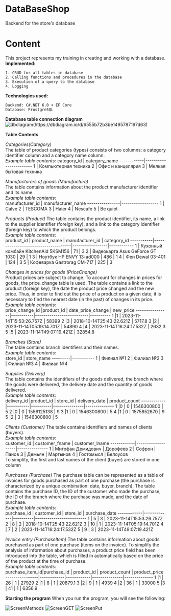 # DataBaseShop
Backend for the store's database
# Content
This project represents my training in creating and working with a database.  
__Implemented:__
```
1. CRUD for all tables in database
2. Calling functions and procedures in the database
3. Execution of a query to the database
4. Logging
```
__Technologies used:__
```
Backend: C#.NET 6.0 + EF Core
Database: ProstgreSQL
```
__Database table connection diagram__  
![dbdiagram(https://dbdiagram.io/d/6555b72b3be1495787197d63)](https://github.com/SonThompson/Database-Shop/blob/main/Images/ScreenSchemeBD.png)  
  
__Table Contents__

_Categories(Category)_  
The table of product categories (types) consists of two columns: a category identifier column and a category name column.  
_Example table contents:_
category_id | category_name
------------|-----------------------
1           | Компьютерная техника
2           | Офис и канцелярия
3           | Мелкая бытовая техника  

_Manufacturers of goods (Manufacture)_  
The table contains information about the product manufacturer identifier and its name.  
_Example table contents:_  
manufacturer_id | manufacturer_name
----------------|------------------
1               | Calve
2               | TESCOMA
3               | Haier
4               | Nescafe
5               | Be quiet

_Products (Product)_
The table contains the product identifier, its name, a link to the supplier identifier (foreign key), and a link to the category identifier (foreign key) to which the product belongs.  
_Example table contents:_  
product_id | product_name                        | manufacturer_id | category_id
-----------|-------------------------------------|-----------------|------------
1          | Кухонный комбайн KitchenAid 5KSM156 | 71              | 3
2          | Видеокарта Asus GeForce GT 1030     | 29              | 1
3          | Ноутбук HP ENVY 13-ad000            | 486             | 1
4          | Фен Dewal 03-401                    | 124             | 3
5          | Кофеварка Gastrorag CM-717          | 225             | 3

_Changes in prices for goods (PriceChange)_  
Product prices are subject to change. To account for changes in prices for goods, the price_change table is used.
The table contains a link to the product (foreign key), the date the product price changed and the new price. Thus, in order to find 
out the price of a product on a given date, it is necessary to find the nearest date (in the past) of changes in its price.  
_Example table contents:_  
price_change_id |product_id | date_price_change | new_price
----------------|-----------|--------------------------|----------
1               |1          | 2023-11-14T15:53:26.757Z | 58399
2               |3          | 2018-10-14T25:43:22.621Z | 5717.8
3               |2          | 2023-11-14T05:19:14.701Z | 54890
4               |4          | 2023-11-14T16:24:17.532Z | 2632.3
5               |5          | 2023-11-14T49:07:19.421Z | 32854.8

_Branches (Store)_  
The table contains branch identifiers and their names.  
_Example table contents:_  
store_id | store_name
---------|-----------
1        | Филиал №1
2        | Филиал №2
3        | Филиал №3
4        | Филиал №4
  
_Supplies (Delivery)_  
The table contains the identifiers of the goods delivered, the branch where the goods were delivered, the delivery date and the quantity of goods delivered.  
_Example table contents:_  
delivery_id |product_id | store_id | delivery_date | product_count
------------|-----------|----------|---------------|--------------
1           |0          | 0        | 1546300800    | 5
2           |0          | 0        | 1556125138    | 9
3           |1          | 0        | 1546300800    | 5
4           |1          | 0        | 1575852670    | 9
5           |2          | 3        | 1546300800    | 5

_Clients (Customer)_
The table contains identifiers and names of clients (buyers).  
_Example table contents:_  
customer_id | customer_fname    | customer_lname
------------|-------------------|---------------
1           | Митофан Демидович | Дорофеев
2           | Софрон            | Панов
3           | Демьян            | Мартынов
4           | Гостомысл         | Белоусов  
To simplify, the first and last names of the client (buyer) are stored in one column  

_Purchases (Purchase)_
The purchase table can be represented as a table of invoices for goods purchased as part of one purchase (the purchase is characterized by a unique combination: date, buyer, branch).
The table contains the purchase ID, the ID of the customer who made the purchase, the ID of the branch where the purchase was made, and the date of purchase.  
_Example table contents:_  
purchase_id | customer_id | store_id | purchase_date
------------|-------------|----------|-------------------------
1           | 5           | 3        | 2023-11-14T15:53:26.757Z
2           | 8           | 2        | 2018-10-14T25:43:22.621Z
3           | 10          | 1        | 2023-11-14T05:19:14.701Z
4           | 7           | 2        | 2023-11-14T16:24:17.532Z
5           | 9           | 3        | 2023-11-14T49:07:19.421Z

_Invoice entry (PurchaseItem)_
The table contains information about goods purchased as part of one purchase (items on the invoice). To simplify the analysis of information about purchases,
a product price field has been introduced into the table, which is filled in automatically based on the price of the product at the time of purchase.  
_Example table contents:_  
purchase_item_id|purchase_id | product_id | product_count | product_price
----------------|------------|------------|---------------|--------------
1               |1           | 26         | 1             | 27929
2               |1           | 8          | 1             | 20879.1
3               |2           | 9          | 1             | 4939
4               |2           | 36         | 1             | 33000
5               |3           | 41         | 1             | 6356.9


__Starting the program__
When you run the program, you will see the following:  
  
![ScreenMethods](https://github.com/SonThompson/Database-Shop/blob/main/Images/ScreenMethods.png)
![ScreenGET](https://github.com/SonThompson/Database-Shop/blob/main/Images/ScreenGET.png)
![ScreenPut](https://github.com/SonThompson/Database-Shop/blob/main/Images/ScreenPUT.png)
